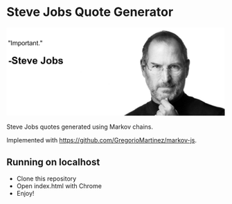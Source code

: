 # Steve Jobs Quote Generator

![Steve Jobs](readme-title-picture.png "Steve Jobs")

Steve Jobs quotes generated using Markov chains.

Implemented with https://github.com/GregorioMartinez/markov-js.

## Running on localhost

- Clone this repository
- Open index.html with Chrome
- Enjoy!
